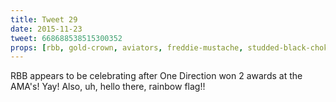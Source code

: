 ```yaml
---
title: Tweet 29
date: 2015-11-23
tweet: 668688538515300352
props: [rbb, gold-crown, aviators, freddie-mustache, studded-black-choker, white-shirt, rainbow-flag, wine-glass]
---
```

RBB appears to be celebrating after One Direction won 2 awards at the AMA's! Yay! Also, uh, hello there, rainbow flag!!
